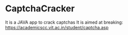 # CaptchaCracker
It is a JAVA app to crack captchas
It is aimed at breaking: https://academicscc.vit.ac.in/student/captcha.asp
